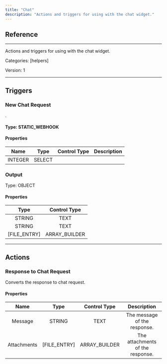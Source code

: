 ```yaml
---
title: "Chat"
description: "Actions and triggers for using with the chat widget."
---
```

## Reference
<hr />

Actions and triggers for using with the chat widget.


Categories: [helpers]


Version: 1

<hr />




## Triggers


### New Chat Request
.

#### Type: STATIC_WEBHOOK
#### Properties

|      Name      |     Type     |     Control Type     |     Description     |
|:--------------:|:------------:|:--------------------:|:-------------------:|
| INTEGER | SELECT  |


### Output



Type: OBJECT


#### Properties

|     Type     |     Control Type     |
|:------------:|:--------------------:|
| STRING | TEXT  |
| STRING | TEXT  |
| [FILE_ENTRY] | ARRAY_BUILDER  |







<hr />



## Actions


### Response to Chat Request
Converts the response to chat request.

#### Properties

|      Name      |     Type     |     Control Type     |     Description     |
|:--------------:|:------------:|:--------------------:|:-------------------:|
| Message | STRING | TEXT  |  The message of the response.  |
| Attachments | [FILE_ENTRY] | ARRAY_BUILDER  |  The attachments of the response.  |




